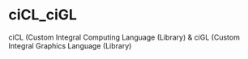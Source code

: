 # ciCL_ciGL
ciCL (Custom Integral Computing Language (Library) &amp; ciGL (Custom Integral Graphics Language (Library)
